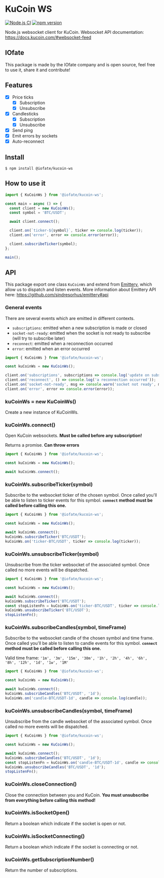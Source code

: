 # KuCoin WS

[![Node.js CI](https://github.com/IOfate/kucoin-ws/actions/workflows/node.js.yml/badge.svg?branch=main)](https://github.com/IOfate/kucoin-ws/actions/workflows/node.js.yml)
[![npm version](https://img.shields.io/npm/v/@iofate/kucoin-ws)](https://www.npmjs.com/package/@iofate/kucoin-ws)

Node.js websocket client for KuCoin.
Websocket API documentation: https://docs.kucoin.com/#websocket-feed

## IOfate

This package is made by the IOfate company and is open source, feel free to use it, share it and contribute!

## Features

- [x] Price ticks
  - [x] Subscription
  - [x] Unsubscribe
- [x] Candlesticks
  - [x] Subscription
  - [x] Unsubscribe
- [x] Send ping
- [x] Emit errors by sockets
- [x] Auto-reconnect

## Install

```
$ npm install @iofate/kucoin-ws
```

## How to use it

```js
import { KuCoinWs } from '@iofate/kucoin-ws';

const main = async () => {
  const client = new KuCoinWs();
  const symbol = 'BTC/USDT';

  await client.connect();

  client.on(`ticker-${symbol}`, ticker => console.log(ticker));
  client.on('error', error => console.error(error));

  client.subscribeTicker(symbol);
};

main();
```

## API

This package export one class `KuCoinWs` and extend from [Emittery](https://www.npmjs.com/package/emittery), which allow us to dispatch and listen events.
More information about Emittery API here: https://github.com/sindresorhus/emittery#api

### General events

There are several events which are emitted in different contexts.

- `subscriptions`: emitted when a new subscription is made or closed
- `socket-not-ready`: emitted when the socket is not ready to subscribe (will try to subscribe later)
- `reconnect`: emitted when a reconnection occurred
- `error`: emitted when an error occurred

```js
import { KuCoinWs } from '@iofate/kucoin-ws';

const kuCoinWs = new KuCoinWs();

client.on('subscriptions', subscriptions => console.log('update on subscriptions', subscriptions));
client.on('reconnect', () => console.log('a reconnection occurred'));
client.on('socket-not-ready', msg => console.warn('socket not ready', msg));
client.on('error', error => console.error(error));
```

### kuCoinWs = new KuCoinWs()

Create a new instance of KuCoinWs.

### kuCoinWs.connect()

Open KuCoin websockets. **Must be called before any subscription!**

Returns a promise. **Can throw errors**

```js
import { KuCoinWs } from '@iofate/kucoin-ws';

const kuCoinWs = new KuCoinWs();

await kuCoinWs.connect();
```

### kuCoinWs.subscribeTicker(symbol)

Subscribe to the websocket ticker of the chosen symbol.
Once called you'll be able to listen to ticker events for this symbol.
**`connect` method must be called before calling this one.**

```js
import { KuCoinWs } from '@iofate/kucoin-ws';

const kuCoinWs = new KuCoinWs();

await kuCoinWs.connect();
kuCoinWs.subscribeTicker('BTC/USDT');
kuCoinWs.on('ticker-BTC/USDT', ticker => console.log(ticker));
```

### kuCoinWs.unsubscribeTicker(symbol)

Unsubscribe from the ticker websocket of the associated symbol.
Once called no more events will be dispatched.

```js
import { KuCoinWs } from '@iofate/kucoin-ws';

const kuCoinWs = new KuCoinWs();

await kuCoinWs.connect();
kuCoinWs.subscribeTicker('BTC/USDT');
const stopListenFn = kuCoinWs.on('ticker-BTC/USDT', ticker => console.log(ticker));
kuCoinWs.unsubscribeTicker('BTC/USDT');
stopListenFn();
```

### kuCoinWs.subscribeCandles(symbol, timeFrame)

Subscribe to the websocket candle of the chosen symbol and time frame.
Once called you'll be able to listen to candle events for this symbol.
**`connect` method must be called before calling this one.**

Valid time frame: `'1m', '3m', '15m', '30m', '1h', '2h', '4h', '6h', '8h', '12h', '1d', '1w', '1M'`

```js
import { KuCoinWs } from '@iofate/kucoin-ws';

const kuCoinWs = new KuCoinWs();

await kuCoinWs.connect();
kuCoinWs.subscribeCandles('BTC/USDT', '1d');
kuCoinWs.on('candle-BTC/USDT-1d', candle => console.log(candle));
```

### kuCoinWs.unsubscribeCandles(symbol, timeFrame)

Unsubscribe from the candle websocket of the associated symbol.
Once called no more events will be dispatched.

```js
import { KuCoinWs } from '@iofate/kucoin-ws';

const kuCoinWs = new KuCoinWs();

await kuCoinWs.connect();
kuCoinWs.subscribeCandles('BTC/USDT', '1d');
const stopListenFn = kuCoinWs.on('candle-BTC/USDT-1d', candle => console.log(candle));
kuCoinWs.unsubscribeCandles('BTC/USDT', '1d');
stopListenFn();
```

### kuCoinWs.closeConnection()

Close the connection between you and KuCoin.
**You must unsubscribe from everything before calling this method!**

### kuCoinWs.isSocketOpen()

Return a boolean which indicate if the socket is open or not.

### kuCoinWs.isSocketConnecting()

Return a boolean which indicate if the socket is connecting or not.

### kuCoinWs.getSubscriptionNumber()

Return the number of subscriptions.
